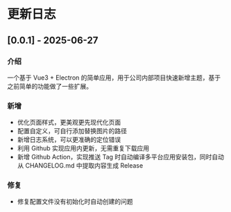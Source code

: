 # 更新日志

## [0.0.1] - 2025-06-27

### 介绍

一个基于 Vue3 + Electron 的简单应用，用于公司内部项目快速新增主题，基于之前简单的功能做了一些扩展。

### 新增

- 优化页面样式，更美观更先现代化页面
- 配置自定义，可自行添加替换图片的路径
- 新增日志系统，可以更准确的定位错误
- 利用 Github 实现应用内更新，无需重复下载应用
- 新增 Github Action，实现推送 Tag 时自动编译多平台应用安装包，同时自动从 CHANGELOG.md 中提取内容生成 Release

### 修复

- 修复配置文件没有初始化时自动创建的问题
